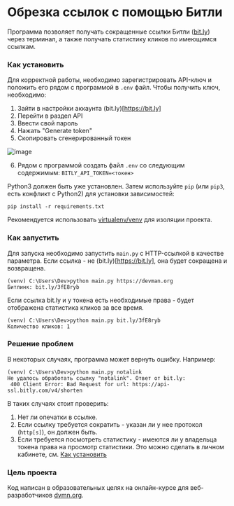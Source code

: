 # Обрезка ссылок с помощью Битли

Программа позволяет получать сокращенные ссылки Битли ([bit.ly](http://bit.ly)) через терминал, а также получать статистику кликов по имеющимся ссылкам.

### Как установить

Для корректной работы, необходимо зарегистрировать API-ключ и положить его рядом с программой в `.env` файл.
Чтобы получить ключ, необходимо:
1. Зайти в настройки аккаунта (bit.ly)[https://bit.ly]
2. Перейти в раздел API
3. Ввести свой пароль
4. Нажать "Generate token"
5. Скопировать сгенерированный токен

![image](https://user-images.githubusercontent.com/69277070/150213702-0e95fbe1-ebc0-45d2-afbe-a562123ab87c.png)

6. Рядом с программой создать файл `.env` со следующим содержимым:
```BITLY_API_TOKEN=<токен>```

Python3 должен быть уже установлен. 
Затем используйте `pip` (или `pip3`, есть конфликт с Python2) для установки зависимостей:
```
pip install -r requirements.txt
```

Рекомендуется использовать [virtualenv/venv](https://docs.python.org/3/library/venv.html) для изоляции проекта.

### Как запустить
Для запуска необходимо запустить `main.py` с HTTP-ссылкой в качестве параметра. Если ссылка - не (bit.ly)[https://bit.ly], она будет сокращена и возвращена. 
```commandline
(venv) C:\Users\Dev>python main.py https://devman.org
Битлинк: bit.ly/3fE8ryb
```
Если ссылка bit.ly и у токена есть необходимые права - будет отображена статистика кликов за все время.
```commandline
(venv) C:\Users\Dev>python main.py bit.ly/3fE8ryb
Количество кликов: 1
```

### Решение проблем
В некоторых случаях, программа может вернуть ошибку. Например:
```
(venv) C:\Users\Dev>python main.py notalink
Не удалось обработать ссылку "notalink". Ответ от bit.ly:
 400 Client Error: Bad Request for url: https://api-ssl.bitly.com/v4/shorten
```
В таких случаях стоит проверить:
1. Нет ли опечатки в ссылке.
2. Если ссылку требуется сократить - указан ли у нее протокол (`http[s]`), он должен быть.
3. Если требуется посмотреть статистику - имеются ли у владельца токена права на просмотр статистики. 
Это можно сделать в личном кабинете, см. [Как установить](#Как-установить)
### Цель проекта

Код написан в образовательных целях на онлайн-курсе для веб-разработчиков [dvmn.org](https://dvmn.org/).
